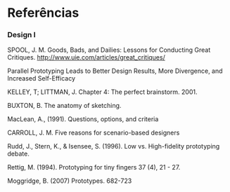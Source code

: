 # Referências

### Design I

SPOOL, J. M. Goods, Bads, and Dailies: Lessons for Conducting Great Critiques. http://www.uie.com/articles/great_critiques/

Parallel Prototyping Leads to Better Design Results, More Divergence, and Increased Self-Efficacy

KELLEY, T; LITTMAN, J. Chapter 4: The perfect brainstorm. 2001.

BUXTON, B. The anatomy of sketching.

MacLean, A., (1991). Questions, options, and criteria

CARROLL, J. M. Five reasons for scenario-based designers

Rudd, J., Stern, K., & Isensee, S. (1996). Low vs. High-fidelity prototyping debate.

Rettig, M. (1994). Prototyping for tiny fingers 37 (4), 21 - 27.

Moggridge, B. (2007) Prototypes. 682-723

